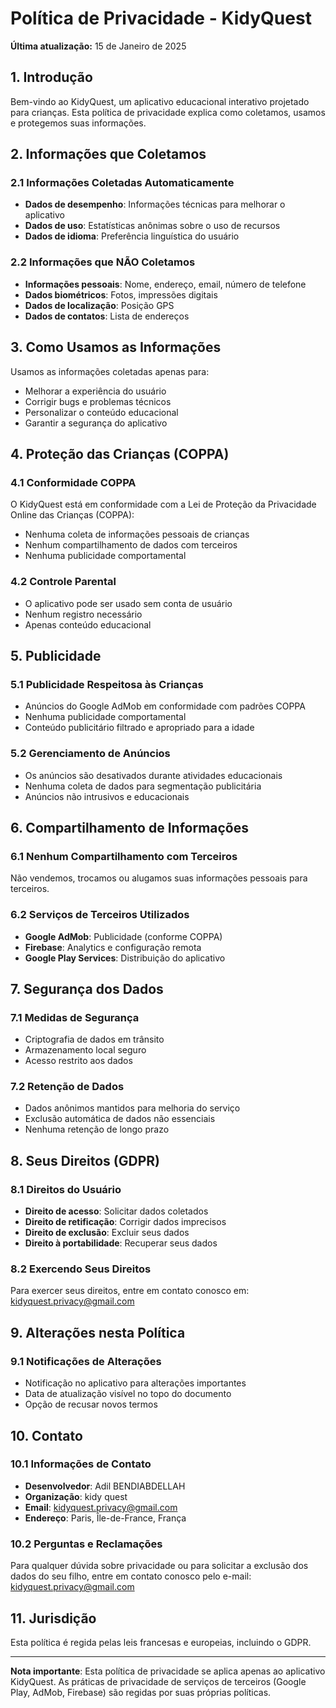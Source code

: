 # Política de Privacidade - KidyQuest

**Última atualização:** 15 de Janeiro de 2025

## 1. Introdução

Bem-vindo ao KidyQuest, um aplicativo educacional interativo projetado para crianças. Esta política de privacidade explica como coletamos, usamos e protegemos suas informações.

## 2. Informações que Coletamos

### 2.1 Informações Coletadas Automaticamente
- **Dados de desempenho**: Informações técnicas para melhorar o aplicativo
- **Dados de uso**: Estatísticas anônimas sobre o uso de recursos
- **Dados de idioma**: Preferência linguística do usuário

### 2.2 Informações que NÃO Coletamos
- **Informações pessoais**: Nome, endereço, email, número de telefone
- **Dados biométricos**: Fotos, impressões digitais
- **Dados de localização**: Posição GPS
- **Dados de contatos**: Lista de endereços

## 3. Como Usamos as Informações

Usamos as informações coletadas apenas para:
- Melhorar a experiência do usuário
- Corrigir bugs e problemas técnicos
- Personalizar o conteúdo educacional
- Garantir a segurança do aplicativo

## 4. Proteção das Crianças (COPPA)

### 4.1 Conformidade COPPA
O KidyQuest está em conformidade com a Lei de Proteção da Privacidade Online das Crianças (COPPA):
- Nenhuma coleta de informações pessoais de crianças
- Nenhum compartilhamento de dados com terceiros
- Nenhuma publicidade comportamental

### 4.2 Controle Parental
- O aplicativo pode ser usado sem conta de usuário
- Nenhum registro necessário
- Apenas conteúdo educacional

## 5. Publicidade

### 5.1 Publicidade Respeitosa às Crianças
- Anúncios do Google AdMob em conformidade com padrões COPPA
- Nenhuma publicidade comportamental
- Conteúdo publicitário filtrado e apropriado para a idade

### 5.2 Gerenciamento de Anúncios
- Os anúncios são desativados durante atividades educacionais
- Nenhuma coleta de dados para segmentação publicitária
- Anúncios não intrusivos e educacionais

## 6. Compartilhamento de Informações

### 6.1 Nenhum Compartilhamento com Terceiros
Não vendemos, trocamos ou alugamos suas informações pessoais para terceiros.

### 6.2 Serviços de Terceiros Utilizados
- **Google AdMob**: Publicidade (conforme COPPA)
- **Firebase**: Analytics e configuração remota
- **Google Play Services**: Distribuição do aplicativo

## 7. Segurança dos Dados

### 7.1 Medidas de Segurança
- Criptografia de dados em trânsito
- Armazenamento local seguro
- Acesso restrito aos dados

### 7.2 Retenção de Dados
- Dados anônimos mantidos para melhoria do serviço
- Exclusão automática de dados não essenciais
- Nenhuma retenção de longo prazo

## 8. Seus Direitos (GDPR)

### 8.1 Direitos do Usuário
- **Direito de acesso**: Solicitar dados coletados
- **Direito de retificação**: Corrigir dados imprecisos
- **Direito de exclusão**: Excluir seus dados
- **Direito à portabilidade**: Recuperar seus dados

### 8.2 Exercendo Seus Direitos
Para exercer seus direitos, entre em contato conosco em: kidyquest.privacy@gmail.com

## 9. Alterações nesta Política

### 9.1 Notificações de Alterações
- Notificação no aplicativo para alterações importantes
- Data de atualização visível no topo do documento
- Opção de recusar novos termos

## 10. Contato

### 10.1 Informações de Contato
- **Desenvolvedor**: Adil BENDIABDELLAH
- **Organização**: kidy quest
- **Email**: kidyquest.privacy@gmail.com
- **Endereço**: Paris, Île-de-France, França

### 10.2 Perguntas e Reclamações
Para qualquer dúvida sobre privacidade ou para solicitar a exclusão dos dados do seu filho, entre em contato conosco pelo e-mail: kidyquest.privacy@gmail.com

## 11. Jurisdição

Esta política é regida pelas leis francesas e europeias, incluindo o GDPR.

---

**Nota importante**: Esta política de privacidade se aplica apenas ao aplicativo KidyQuest. As práticas de privacidade de serviços de terceiros (Google Play, AdMob, Firebase) são regidas por suas próprias políticas.
